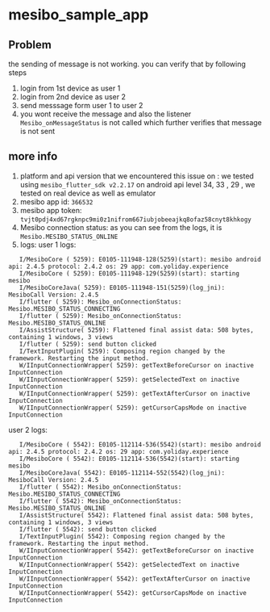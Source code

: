 # mesibo_sample_app

## Problem
the sending of message is not working. you can verify that by following steps
1. login from 1st device as user 1
2. login from 2nd device as user 2
3. send messsage form user 1 to user 2
4. you wont receive the message and also the listener `Mesibo_onMessageStatus` is not called which further verifies that message is not sent

## more info
1. platform and api version that we encountered this issue on : we tested using `mesibo_flutter_sdk v2.2.17` on android api level 34, 33 , 29 , we tested on real device as well as emulator
2. mesibo app id: `366532`
3. mesibo app token:  `tvjt0pdj4xd67rgknpc9mi0z1nifrom667iubjobeeajkq8ofaz58cnyt8khkogy`
4. Mesibo connection status: as you can see from the logs, it is `Mesibo.MESIBO_STATUS_ONLINE`
5. logs:
   user 1 logs:
```
   I/MesiboCore ( 5259): E0105-111948-128(5259)(start): mesibo android api: 2.4.5 protocol: 2.4.2 os: 29 app: com.yoliday.experience
   I/MesiboCore ( 5259): E0105-111948-129(5259)(start): starting mesibo
   I/MesiboCoreJava( 5259): E0105-111948-151(5259)(log_jni): MesiboCall Version: 2.4.5
   I/flutter ( 5259): Mesibo_onConnectionStatus: Mesibo.MESIBO_STATUS_CONNECTING
   I/flutter ( 5259): Mesibo_onConnectionStatus: Mesibo.MESIBO_STATUS_ONLINE
   I/AssistStructure( 5259): Flattened final assist data: 508 bytes, containing 1 windows, 3 views
   I/flutter ( 5259): send button clicked
   I/TextInputPlugin( 5259): Composing region changed by the framework. Restarting the input method.
   W/IInputConnectionWrapper( 5259): getTextBeforeCursor on inactive InputConnection
   W/IInputConnectionWrapper( 5259): getSelectedText on inactive InputConnection
   W/IInputConnectionWrapper( 5259): getTextAfterCursor on inactive InputConnection
   W/IInputConnectionWrapper( 5259): getCursorCapsMode on inactive InputConnection
```
   user 2 logs:
```
   I/MesiboCore ( 5542): E0105-112114-536(5542)(start): mesibo android api: 2.4.5 protocol: 2.4.2 os: 29 app: com.yoliday.experience
   I/MesiboCore ( 5542): E0105-112114-536(5542)(start): starting mesibo
   I/MesiboCoreJava( 5542): E0105-112114-552(5542)(log_jni): MesiboCall Version: 2.4.5
   I/flutter ( 5542): Mesibo_onConnectionStatus: Mesibo.MESIBO_STATUS_CONNECTING
   I/flutter ( 5542): Mesibo_onConnectionStatus: Mesibo.MESIBO_STATUS_ONLINE
   I/AssistStructure( 5542): Flattened final assist data: 508 bytes, containing 1 windows, 3 views
   I/flutter ( 5542): send button clicked
   I/TextInputPlugin( 5542): Composing region changed by the framework. Restarting the input method.
   W/IInputConnectionWrapper( 5542): getTextBeforeCursor on inactive InputConnection
   W/IInputConnectionWrapper( 5542): getSelectedText on inactive InputConnection
   W/IInputConnectionWrapper( 5542): getTextAfterCursor on inactive InputConnection
   W/IInputConnectionWrapper( 5542): getCursorCapsMode on inactive InputConnection
```